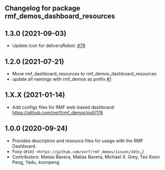 ## Changelog for package rmf_demos_dashboard_resources

1.3.0 (2021-09-03)
------------------
* Update icon for deliveryRobot: [#79](https://github.com/open-rmf/rmf_demos/pull/79)

1.2.0 (2021-07-21)
------------------
* Move rmf_dashboard_resources to rmf_demos_dashboard_resources
* update all namings with rmf_demos as prefix [#1](https://github.com/open-rmf/rmf_demos/pull/1)

1.X.X (2021-01-14)
------------------
* Add configs files for RMF web-based dashboard: https://github.com/osrf/rmf_demos/pull/176

1.0.0 (2020-09-24)
------------------
* Provides description and resource files for usage with the RMF Dashboard. 
* Foxy (`#103 <https://github.com/osrf/rmf_demos/issues/103>`_)
* Contributors: Matias Bavera, Matías Bavera, Michael X. Grey, Teo Koon Peng, Yadu, koonpeng

